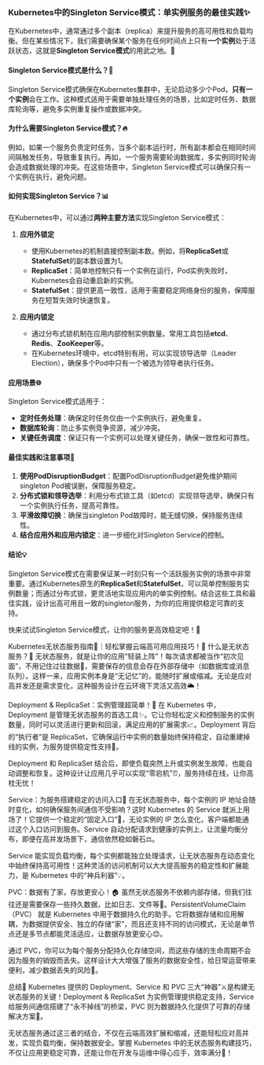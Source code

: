 

### Kubernetes中的Singleton Service模式：单实例服务的最佳实践✨

在Kubernetes中，通常通过多个副本（replica）来提升服务的高可用性和负载均衡。但在某些情况下，我们需要确保某个服务在任何时间点上只有**一个实例**处于活跃状态，这就是**Singleton Service模式**的用武之地。🎯

#### Singleton Service模式是什么？🤔

Singleton Service模式确保在Kubernetes集群中，无论启动多少个Pod，**只有一个实例**会在工作。这种模式适用于需要单独处理任务的场景，比如定时任务、数据库轮询等，避免多实例重复操作或数据冲突。

#### 为什么需要Singleton Service模式？🔥

例如，如果一个服务负责定时任务，当多个副本运行时，所有副本都会在相同时间间隔触发任务，导致重复执行。再如，一个服务需要轮询数据库，多实例同时轮询会造成数据处理的冲突。在这些场景中，Singleton Service模式可以确保只有一个实例在执行，避免问题。

#### 如何实现Singleton Service？📊

在Kubernetes中，可以通过**两种主要方法**实现Singleton Service模式：

1. **应用外锁定**
    - 使用Kubernetes的机制直接控制副本数。例如，将**ReplicaSet**或**StatefulSet**的副本数设置为1。
    - **ReplicaSet**：简单地控制只有一个实例在运行，Pod实例失败时，Kubernetes会自动重启新的实例。
    - **StatefulSet**：提供更高一致性，适用于需要稳定网络身份的服务，保障服务在短暂失效时快速恢复。

2. **应用内锁定**
    - 通过分布式锁机制在应用内部控制实例数量。常用工具包括**etcd**、**Redis**、**ZooKeeper**等。
    - 在Kubernetes环境中，etcd特别有用，可以实现领导选举（Leader Election），确保多个Pod中只有一个被选为领导者执行任务。

#### 应用场景🌐

Singleton Service模式适用于：
- **定时任务处理**：确保定时任务仅由一个实例执行，避免重复。
- **数据库轮询**：防止多实例竞争资源，减少冲突。
- **关键任务调度**：保证只有一个实例可以处理关键任务，确保一致性和可靠性。

#### 最佳实践和注意事项📝

1. **使用PodDisruptionBudget**：配置PodDisruptionBudget避免维护期间singleton Pod被误删，保障服务稳定。
2. **分布式锁和领导选举**：利用分布式锁工具（如etcd）实现领导选举，确保只有一个实例执行任务，提高可靠性。
3. **平滑故障切换**：确保当singleton Pod故障时，能无缝切换，保持服务连续性。
4. **结合应用外和应用内锁定**：进一步细化对Singleton Service的控制。

#### 结论💡

Singleton Service模式在需要保证某一时刻只有一个活跃服务实例的场景中非常重要。通过Kubernetes原生的**ReplicaSet**和**StatefulSet**，可以简单控制服务实例数量；而通过分布式锁，更灵活地实现应用内的单实例控制。结合这些工具和最佳实践，设计出高可用且一致的singleton服务，为你的应用提供稳定可靠的支持。

快来试试Singleton Service模式，让你的服务更高效稳定吧！🚀


Kubernetes无状态服务指南📘｜轻松掌握云端高可用应用技巧！🚀
什么是无状态服务？🤔
无状态服务，就是让你的应用“轻装上阵”！每次请求都被当作“初次见面”，不用记住过往数据📂，需要保存的信息会存在外部存储中（如数据库或消息队列）。这样一来，应用实例本身是“无记忆”的，能随时扩展或缩减。无论是应对高并发还是需求变化，这种服务设计在云环境下灵活又高效🌥️！

Deployment & ReplicaSet：实例管理超简单！🔧
在 Kubernetes 中，Deployment 是管理无状态服务的首选工具✨。它让你轻松定义和控制服务的实例数量，同时可以灵活进行更新和回滚，满足应用的扩展需求📈。Deployment 背后的“执行者”是 ReplicaSet，它确保运行中实例的数量始终保持稳定，自动重建掉线的实例，为服务提供稳定性支持💪。

Deployment 和 ReplicaSet 结合后，即使负载突然上升或实例发生故障，也能自动调整和恢复。这种设计让应用几乎可以实现“零宕机”⏰，服务持续在线，让你高枕无忧！

Service：为服务搭建稳定的访问入口🌉
在无状态服务中，每个实例的 IP 地址会随时变化，如何确保服务间通信不受影响？这时 Kubernetes 的 Service 就派上用场了！它提供一个稳定的“固定入口”🔗，无论实例的 IP 怎么变化，客户端都能通过这个入口访问到服务。Service 自动分配请求到健康的实例上，让流量均衡分布，即便在高并发场景下，通信依然稳如磐石⚖️。

Service 能实现负载均衡，每个实例都能独立处理请求，让无状态服务在动态变化中始终保持高可用性！这种灵活的访问机制可以大大提高服务的稳定性和扩展能力，是 Kubernetes 中的“神兵利器”💡。

PVC：数据有了家，存放更安心！🏠
虽然无状态服务不依赖内部存储，但我们往往还是需要保存一些持久数据，比如日志、文件等📜。PersistentVolumeClaim（PVC） 就是 Kubernetes 中用于数据持久化的助手。它将数据存储和应用解耦，为数据提供安全、独立的存储“家”，而且还支持不同的访问模式，无论是单节点还是多节点都能灵活适应，让数据存放更安心😊。

通过 PVC，你可以为每个服务分配持久化存储空间，而这些存储的生命周期不会因为服务的销毁而丢失。这样设计大大增强了服务的数据安全性，给日常运营带来便利，减少数据丢失的风险📂。

总结🌈
Kubernetes 提供的 Deployment、Service 和 PVC 三大“神器”⚔️是构建无状态服务的关键！Deployment & ReplicaSet 为实例管理提供稳定支持，Service 给服务间通信搭建了“永不掉线”的桥梁，PVC 则为数据持久化提供了可靠的存储解决方案🏡。

无状态服务通过这三者的结合，不仅在云端高效扩展和缩减，还能轻松应对高并发，实现负载均衡，保持数据安全。掌握 Kubernetes 中的无状态服务构建技巧，不仅让应用更稳定可靠，还能让你在开发与运维中得心应手，效率满分💯！

